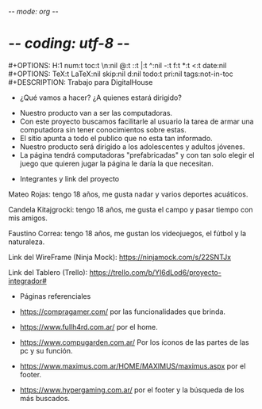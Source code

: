  -*- mode: org -*-
# -*- coding: utf-8 -*-
#+OPTIONS:   H:1 num:t toc:t \n:nil @:t ::t |:t ^:nil -:t f:t *:t <:t date:nil
#+OPTIONS:   TeX:t LaTeX:nil skip:nil d:nil todo:t pri:nil tags:not-in-toc
#+DESCRIPTION: Trabajo para DigitalHouse










* ¿Qué vamos a hacer? ¿A quienes estará dirigido?
- Nuestro producto van a ser las computadoras.
- Con este proyecto buscamos facilitarle al usuario la tarea de armar una computadora sin tener conocimientos sobre estas. 
- El sitio apunta a todo el publico que no esta tan informado.
- Nuestro producto será dirigido a los adolescentes y adultos jóvenes.
- La página tendrá computadoras "prefabricadas" y con tan solo elegir el juego que quieren jugar la página le daría la que necesitan.

* Integrantes y link del proyecto

Mateo Rojas: tengo 18 años, me gusta nadar y varios deportes acuáticos.

Candela Kitajgrocki: tengo 18 años, me gusta el campo y pasar tiempo con mis amigos.

Faustino Correa: tengo 18 años, me gustan los videojuegos, el fútbol y la naturaleza.



Link del WireFrame (Ninja Mock): https://ninjamock.com/s/22SNTJx

Link del Tablero (Trello): https://trello.com/b/YI6dLod6/proyecto-integrador#



* Páginas referenciales

- https://compragamer.com/   por las funcionalidades que brinda.

- https://www.fullh4rd.com.ar/ por el home.

- https://www.compugarden.com.ar/ Por los íconos de las partes de las pc y su función.

- https://www.maximus.com.ar/HOME/MAXIMUS/maximus.aspx por el footer.

- https://www.hypergaming.com.ar/ por el footer y la búsqueda de los más buscados.
